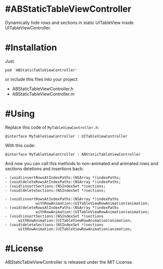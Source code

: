 #ABStaticTableViewController
=======

Dynamically hide rows and sections in static UITableView inside UITableViewController.

#Installation
=======

Just:

```
pod 'ABStaticTableViewController'
```

or include this files into your project:

- ABStaticTableViewController.h
- ABStaticTableViewController.m

#Using
=======

Replace this code of `MyTableViewController.h`:

```
@interface MyTableViewController : UITableViewController
```

With this code:

```
@interface MyTableViewController : ABStaticTableViewController
```

And now you can call this methods to non-animated and animated rows and sections deletions and insertions back:

```
- (void)insertRowsAtIndexPaths:(NSArray *)indexPaths;
- (void)deleteRowsAtIndexPaths:(NSArray *)indexPaths;
- (void)insertSections:(NSIndexSet *)sections;
- (void)deleteSections:(NSIndexSet *)sections;

- (void)insertRowsAtIndexPaths:(NSArray *)indexPaths
              withRowAnimation:(UITableViewRowAnimation)animation;
- (void)deleteRowsAtIndexPaths:(NSArray *)indexPaths
              withRowAnimation:(UITableViewRowAnimation)animation;
- (void)insertSections:(NSIndexSet *)sections
      withRowAnimation:(UITableViewRowAnimation)animation;
- (void)deleteSections:(NSIndexSet *)sections
      withRowAnimation:(UITableViewRowAnimation)animation;
```

#License
=======

ABStaticTableViewController is released under the MIT License.